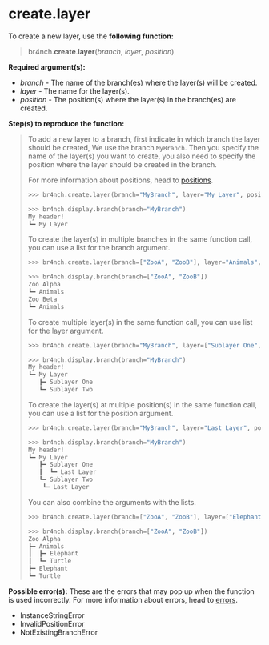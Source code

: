 # create.layer

To create a new layer, use the **following function:**

> br4nch.**create**.**layer**(*branch*, *layer*, *position*)

**Required argument(s):**

- *branch* - The name of the branch(es) where the layer(s) will be created.
- *layer* - The name for the layer(s).
- *position* - The position(s) where the layer(s) in the branch(es) are created.

**Step(s) to reproduce the function:**

> To add a new layer to a branch, first indicate in which branch the layer should be created, We use the branch `MyBranch`. Then you specify the name of the layer(s) you want to create, you also need to specify the position where the layer should be created in the branch. 
>
> For more information about positions, head to [positions](../../guides/positions.md).
>
> ```python
> >>> br4nch.create.layer(branch="MyBranch", layer="My Layer", position="0")
> 
> >>> br4nch.display.branch(branch="MyBranch")
> My header!
> ┗━ My Layer
> ```
>
> To create the layer(s) in multiple branches in the same function call, you can use a list for the branch argument.
>
> ```python
> >>> br4nch.create.layer(branch=["ZooA", "ZooB"], layer="Animals", position="0")
> 
> >>> br4nch.display.branch(branch=["ZooA", "ZooB"])
> Zoo Alpha
> ┗━ Animals
> Zoo Beta
> ┗━ Animals
> ```
>
> To create multiple layer(s) in the same function call, you can use list for the layer argument.
>
> ```python
> >>> br4nch.create.layer(branch="MyBranch", layer=["Sublayer One", "Sublayer Two"], position="1")
> 
> >>> br4nch.display.branch(branch="MyBranch")
> My header!
> ┗━ My Layer
>    ┣━ Sublayer One
>    ┗━ Sublayer Two
> ```
>
> To create the layer(s) at multiple position(s) in the same function call, you can use a list for the position argument.
>
> ```python
> >>> br4nch.create.layer(branch="MyBranch", layer="Last Layer", position=["1.1", "1.2"])
> 
> >>> br4nch.display.branch(branch="MyBranch")
> My header!
> ┗━ My Layer
>    ┣━ Sublayer One
>    ┃  ┗━ Last Layer
>    ┗━ Sublayer Two
> 	  ┗━ Last Layer
> ```
>
> You can also combine the arguments with the lists.
>
> ```python
> >>> br4nch.create.layer(branch=["ZooA", "ZooB"], layer=["Elephant", "Turtle"], position=["0", "1"])
> 
> >>> br4nch.display.branch(branch=["ZooA", "ZooB"])
> Zoo Alpha
> ┣━ Animals
> ┃  ┣━ Elephant
> ┃  ┗━ Turtle
> ┣━ Elephant
> ┗━ Turtle
> ```

**Possible error(s):**
These are the errors that may pop up when the function is used incorrectly.
For more information about errors, head to [errors](../../guides/errors.md).

- InstanceStringError
- InvalidPositionError
- NotExistingBranchError

